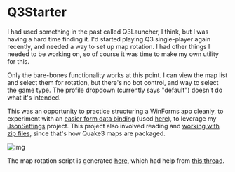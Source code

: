 # Q3Starter

I had used something in the past called Q3Launcher, I think, but I was having a hard time finding it. I'd started playing Q3 single-player again recently, and needed a way to set up map rotation. I had other things I needed to be working on, so of course it was time to make my own utility for this.

Only the bare-bones functionality works at this point. I can view the map list and select them for rotation, but there's no bot control, and way to select the game type. The profile dropdown (currently says "default") doesn't do what it's intended.

This was an opportunity to practice structuring a WinForms app cleanly, to experiment with an [easier form data binding](https://github.com/adamosoftware/Q3Starter/blob/master/Q3Starter/Util/BindingExtensions.cs) (used [here](https://github.com/adamosoftware/Q3Starter/blob/master/Q3Starter/frmMain.cs#L39)), to leverage my [JsonSettings](https://github.com/adamosoftware/JsonSettings) project. This project also involved reading and [working with zip files](https://github.com/adamosoftware/Q3Starter/blob/master/Q3Starter/Controllers/ConfigBuilder.cs#L14), since that's how Quake3 maps are packaged.

![img](https://adamosoftware.blob.core.windows.net:443/images/Q3starter.PNG)

The map rotation script is generated [here](https://github.com/adamosoftware/Q3Starter/blob/master/Q3Starter/Controllers/ConfigBuilder.cs#L102), which had help from [this thread](https://www.quake3world.com/forum/viewtopic.php?f=7&t=53280).

